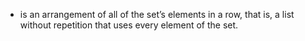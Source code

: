 - is an arrangement of all of the set’s elements in a row, that is, a list without repetition that uses every element of the set.